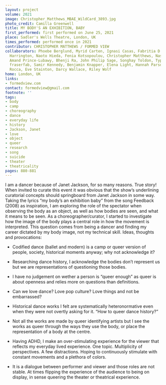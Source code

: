 ```yaml
---
layout: project
volume: 2021
image: Christopher_Matthews_MBAE_WildCard_3893.jpg
photo_credit: Camilla Greenwell
title: MY BODY'S AN EXHIBITION, BABY
first_performed: first performed on June 25, 2021
place: Sadler's Wells Theatre, London, UK
times_performed: performed once in 2021
contributor: CHRISTOPHER MATTHEWS / FORMED VIEW
collaborators: Phoebe Berglund, Myrid Carten, Ignasi Casas, Fabritia D’Intino, Janine
  Harrington, Naoto Hieda, Fenia Kotsopoulou, Christopher Matthews, Nasheeka Nedsreal,
  Amand Prince-Lubawy, Bhenji Ra, John Philip Sage, Songhay Toldon, Typhaine Delaup,
  fraserfab, Samir Kennedy, Benjamin Knapper, Elena Light, Hannah Parsons, Dominic
  Rocca, Eve Stainton, Darcy Wallace, Riley Wolf
home: London, UK
links:
- formedview.com
contact: formedview@gmail.com
footnote: ''
tags:
- body
- camp
- choreography
- dance
- everyday life
- history
- Jackson, Janet
- love
- object
- queer
- research
- song
- suicide
- theater
- theatricality
pages: 880-881
---
```


I am a dancer because of Janet Jackson, for so many reasons. True story! When invited to curate this event it was obvious that the show’s underlining curatorial concepts should springboard from Janet Jackson in some way. Taking the lyrics “my body’s an exhibition baby” from the song <span class="ITALIC">Feedback</span> (2008) as inspiration, I am exploring the role of the spectator when observing the body as an object, as well as how bodies are seen, and what it means to be seen. As a choreographer/curator, I started to investigate how the image of the body plays a central role in how the movement is interpreted. This question comes from being a dancer and finding my career dictated by my body image, not my technical skill. Ideas, thoughts and provocations: 

	

-	Codified dance (ballet and modern) is a camp or queer version of people, society, historical moments anyway; why not acknowledge it? 

	

-	Researching dance history, I acknowledge the bodies don’t represent us but we are representations of questioning those bodies.

	

-	I have no judgement on wether a person is “queer enough” as queer is about openness and relies more on questions than definitions.

	

-	Can we love dance? Love pop culture? Love things and not be embarrassed?

	

-	Historical dance works I felt are systematically heteronormative even when they were not overtly asking for it. “How to queer dance history?” 

	

-	Not all the works are made by queer identifying artists but I see the works as queer through the ways they use the body, or place the representation of a body at the centre. 

	

-	Having ADHD, I make an over-stimulating experience for the viewer that reflects my everyday lived experience. One topic. Multiplicity of perspectives. A few distractions. Hoping to continuously stimulate with constant movements and a plethora of colors.

	

-	It is a dialogue between performer and viewer and those roles are not stable. At times flipping the experience of the audience to being on display, in sense queering the theater or theatrical experience.  